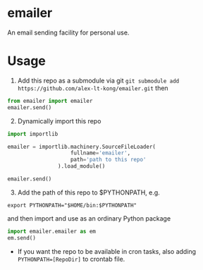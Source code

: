 # emailer

An email sending facility for personal use.

# Usage

1. Add this repo as a submodule via git `git submodule add https://github.com/alex-lt-kong/emailer.git`
then 
```Python
from emailer import emailer
emailer.send()
```


2. Dynamically import this repo
```Python
import importlib

emailer = importlib.machinery.SourceFileLoader(
                    fullname='emailer',
                    path='path to this repo'
                ).load_module()

emailer.send()
```

3. Add the path of this repo to $PYTHONPATH, e.g.
```
export PYTHONPATH="$HOME/bin:$PYTHONPATH"
```
and then import and use as an ordinary Python package
```Python
import emailer.emailer as em
em.send()
```

* If you want the repo to be available in cron tasks, also adding `PYTHONPATH=[RepoDir]` to crontab file.